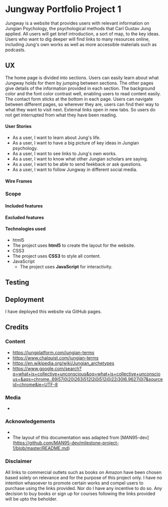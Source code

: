 # Jungway Portfolio Project 1
Jungway is a website that provides users with relevant information on Jungian Psychology, the psychological methods that Carl Gustav Jung applied. 
All users will get brief introduction, a sort of map, to the key ideas. Users who want to dig deeper will find links to many resources online, including Jung's own works as well as more accessible materials such as podcasts. 
## UX
The home page is divided into sections. Users can easily learn about what Jungway holds for them by jumping between sections. The other pages give details of the information provided in each section. The background color and the font color contrast well, enabling users to read content easily. The contact form sticks at the bottom in each page. Users can navigate between different pages, so wherever they are, users can find their way to what they want to visit next. 
External links open in new tabs. So users do not get interrupted from what they have been reading. 

#### User Stories
- As a user, I want to learn about Jung's life.
- As a user, I want to have a big picture of key ideas in Jungian psychology.
- As a user, I want to see links to Jung's own works.
- As a user, I want to know what other Jungian scholars are saying.
- As a user, I want to be able to send feekback or ask questions.
- As a user, I want to follow Jungway in different social media.

#### Wire Frames


### Scope 

#### Included features


#### Excluded features


#### Technologies used
- html5
 - The project uses **html5** to create the layout for the website. 
- CSS3
 - The project uses **CSS3** to style all content.  
- JavaScript
    - The project uses **JavaScript** for interactivity.
## Testing

 

## Deployment

I have deployed this website via GitHub pages. 

## Credits

### Content
- https://jungplatform.com/jungian-terms
- https://www.chalquist.com/jungian-terms
- https://en.wikipedia.org/wiki/Jungian_archetypes
- https://www.google.com/search?q=what+is+collective+unconscious&oq=what+is+collective+unconscious+&aqs=chrome..69i57j0i20i263i512l2j0i512j0i22i30l6.9627j0j7&sourceid=chrome&ie=UTF-8

### Media
- 

### Acknowledgements
- 
- The layout of this documentation was adapted from [MAN95-dev] (https://github.com/MAN95-dev/milestone-project-1/blob/master/README.md)

### Disclaimer

All links to commercial outlets such as books on Amazon have been chosen based solely on relevance and for the purpose of this project only. I have no intention whasoever to promote certain works and compel users to purchase using the links provided. Nor do I have any incentive to do so. Any decision to buy books or sign up for courses following the links provided will be upto the beholder.